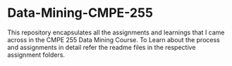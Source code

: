 # Data-Mining-CMPE-255
This repository encapsulates all the assignments and learnings that I came across in the CMPE 255 Data Mining Course. 
To Learn about the process and assignments in detail refer the readme files in the respective assignment folders.
